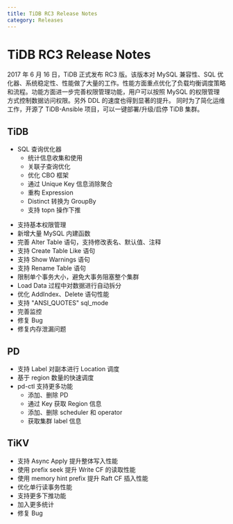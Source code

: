 ```yaml
---
title: TiDB RC3 Release Notes
category: Releases
---
```


# TiDB RC3 Release Notes

2017 年 6 月 16 日，TiDB 正式发布 RC3 版。该版本对 MySQL 兼容性、SQL 优化器、系统稳定性、性能做了大量的工作。性能方面重点优化了负载均衡调度策略和流程。功能方面进一步完善权限管理功能，用户可以按照 MySQL 的权限管理方式控制数据访问权限。另外 DDL 的速度也得到显著的提升。 同时为了简化运维工作，开源了 TiDB-Ansible 项目，可以一键部署/升级/启停 TiDB 集群。

## TiDB

+ SQL 查询优化器 
    - 统计信息收集和使用
    - 关联子查询优化
    - 优化 CBO 框架
    - 通过 Unique Key 信息消除聚合
    - 重构 Expression
    - Distinct 转换为 GroupBy
    - 支持 topn 操作下推
- 支持基本权限管理
- 新增大量 MySQL 内建函数
- 完善 Alter Table 语句，支持修改表名、默认值、注释
- 支持 Create Table Like 语句
- 支持 Show Warnings 语句
- 支持 Rename Table 语句
- 限制单个事务大小，避免大事务阻塞整个集群
- Load Data 过程中对数据进行自动拆分
- 优化 AddIndex、Delete 语句性能
- 支持 "ANSI_QUOTES" sql_mode
- 完善监控
- 修复 Bug
- 修复内存泄漏问题

## PD

+ 支持 Label 对副本进行 Location 调度
+ 基于 region 数量的快速调度
+ pd-ctl 支持更多功能 
    - 添加、删除 PD
    - 通过 Key 获取 Region 信息
    - 添加、删除 scheduler 和 operator
    - 获取集群 label 信息

## TiKV

+ 支持 Async Apply 提升整体写入性能
+ 使用 prefix seek 提升 Write CF 的读取性能
+ 使用 memory hint prefix 提升 Raft CF 插入性能
+ 优化单行读事务性能
+ 支持更多下推功能
+ 加入更多统计
+ 修复 Bug